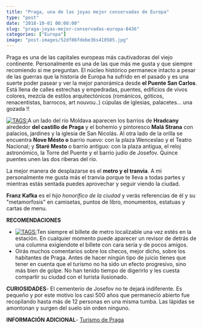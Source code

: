 ```yaml
---
title: "Praga, una de las joyas mejor conservadas de Europa"
type: "post"
date: "2018-10-01 00:00:00"
slug: "praga-joyas-mejor-conservadas-europa-8436"
categories: ["Europa"]
image: "post-images/52df86fdebe36s410585.jpg"
---
```


Praga es una de las capitales europeas más cautivadoras del viejo continente. Personalmente es una de las que más me gusta y que siempre recomiendo si me preguntan. El núcleo histórico permanece intacto a pesar de las guerras que la historia de Europa ha sufrido en el pasado y es una suerte poder pasear y ver la mejor panorámica desde **el Puente San Carlos**. Está llena de calles estrechas y empedradas, puentes, edificios de vivos colores, mezcla de estilos arquitectónicos (románicos, góticos, renacentistas, barrocos, art nouvou..) cúpulas de iglesias, palacetes... una gozada !!  
  
[ ![ TAGS:](post-images/52df86fdebe36s410585.jpg " by cuellar ")](http://www.flickr.com/photos/cuellar/9104210308/sizes/c/in/photostream/)A un lado del río Moldava aparecen los barrios de **Hradcany** alrededor **del castillo de Praga** y el bohemio y pintoresco **Malá Strana** con palacios, jardines y la iglesia de San Nicolás. Al otra lado de la orilla se encuentra **Nove Mésto o** barrio nuevo: con la plaza Wenceslao y el Teatro Nacional; y **Staré Mesto** o barrio antiguo: con la plaza antigua, el reloj astronómico, la Torre del Puente y el barrio judío de Josefov. Quince puentes unen las dos riberas del río.  
  
La mejor manera de desplazarse es el **metro y el tranvia**. A mi personalmente me gusta más el tranvia porque te lleva a todas partes y mientras estás sentada puedes aprovechar y seguir viendo la ciudad.  
  
**Franz Kafka** es el *hijo honorífico de la ciudad* y verás referencias de él y su "metamorfosis" en camisetas, puntos de libro, monumentos, estatuas y cartas de menu.  
  
**RECOMENDACIONES**

- [ ![ TAGS:](post-images/52df88066507ds194917.jpg "cementerio de Josefov by szeke")](http://www.flickr.com/photos/pedrosz/3910104376/sizes/z/in/photostream/)Ten siempre el billete de metro localizable una vez estés en la estación. En cualquier momento puede aparecer un revisor de detrás de una columna exigiendote el billete con cara seria y de pocos amigos.
- Oirás muchos comentarios sobre los checos, mejor dicho, sobre los habitantes de Praga. Antes de hacer ningún tipo de juicio tienes que tener en cuenta que el turismo no ha sido un efecto progresivo, sino más bien de golpe. No han tenido tiempo de digerirlo y les cuesta compartir su ciudad con el turista ilusionado.

**CURIOSIDADES**- El cementerio de Josefov no te dejará indiferente. Es pequeño y por este motivo los casi 500 años que permaneció abierto fue recopilando hasta más de 12 personas en una misma tumba. Las lápidas se amontonan y surgen del suelo sin orden ninguno.

**INFORMACIÓN ADICIONAL**- [Turismo de Praga ](https://www.prague.eu/es)